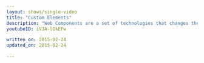 ```yaml
---
layout: shows/single-video
title: "Custom Elements"
description: "Web Components are a set of technologies that changes the way you develop web apps entirely. By making components scoped and reusable in standardized way, your web development will step up to the next level. In this video, you will learn how to work with Custom Elements."
youtubeID: iVJA-lGkEFw

written_on: 2015-02-24
updated_on: 2015-02-24

---
```


